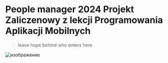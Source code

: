 # People manager 2024 Projekt Zaliczenowy z lekcji Programowania Aplikacji Mobilnych 
> leave hope behind who enters here

![изображение](https://github.com/user-attachments/assets/bd4d7f20-ce0e-4ecd-8ec2-5f98ddbf35e0)



